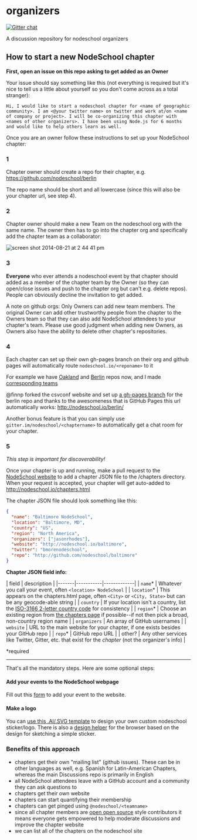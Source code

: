 organizers 
==========

[![Gitter chat](https://badges.gitter.im/nodeschool/organizers.png)](https://gitter.im/nodeschool/organizers)

A discussion repository for nodeschool organizers

## How to start a new NodeSchool chapter

**First, open an issue on this repo asking to get added as an Owner**

Your issue should say something like this (not everything is required but it's nice to tell us a little about yourself so you don't come across as a total stranger):

```
Hi, I would like to start a nodeschool chapter for <name of geographic community>. I am <@your twitter name> on twitter and work at/on <name of company or project>. I will be co-organizing this chapter with <names of other organizers>. I have been using Node.js for 6 months and would like to help others learn as well.
```

Once you are an owner follow these instructions to set up your NodeSchool chapter:

### 1

Chapter owner should create a repo for their chapter, e.g. https://github.com/nodeschool/berlin

The repo name should be short and all lowercase (since this will also be your chapter url, see step 4).

### 2

Chapter owner should make a new Team on the nodeschool org with the same name. The owner then has to go into the chapter org and specifically add the chapter team as a collaborator:

![screen shot 2014-08-21 at 2 44 41 pm](https://cloud.githubusercontent.com/assets/39759/4004063/751d878c-297c-11e4-9101-d22a9d7ff037.png)

### 3

**Everyone** who ever attends a nodeschool event by that chapter should added as a member of the chapter team by the Owner (so they can open/close issues and push to the chapter org but can't e.g. delete repos). People can obviously decline the invitation to get added.

A note on github orgs: Only Owners can add new team members. The original Owner can add other trustworthy people from the chapter to the Owners team so that they can also add NodeSchool attendees to your chapter's team. Please use good judgment when adding new Owners, as Owners also have the ability to delete other chapter's repositories. 

### 4

Each chapter can set up their own gh-pages branch on their org and github pages will automatically route `nodeschool.io/<reponame>` to it

For example we have [Oakland](https://github.com/nodeschool/oakland) and [Berlin](https://github.com/nodeschool/berlin) repos now, and I made [corresponding teams](https://github.com/orgs/nodeschool/teams)

@finnp forked the csvconf website and set up [a gh-pages branch](https://github.com/nodeschool/berlin/tree/gh-pages) for the berlin repo and thanks to the awesomeness that is GitHub Pages this url automatically works: http://nodeschool.io/berlin/

Another bonus feature is that you can simply use `gitter.im/nodeschool/<chaptername>` to automatically get a chat room for your chapter.

### 5

_This step is important for discoverability!_

Once your chapter is up and running, make a pull request to the [NodeSchool website](https://github.com/nodeschool/nodeschool.github.io/) to add a chapter JSON file to the /chapters directory. When your request is accepted, your chapter will get auto-added to http://nodeschool.io/chapters.html

The chapter JSON file should look something like this: 

```json
{
  "name": "Baltimore NodeSchool",
  "location": "Baltimore, MD",
  "country": "US",
  "region": "North America",
  "organizers": ["jasonrhodes"],
  "website": "http://nodeschool.io/baltimore",
  "twitter": "bmorenodeschool",
  "repo": "http://github.com/nodeschool/baltimore"
}
```

**Chapter JSON field info:**

| field | description |
|-------|-----------|-------------|
| `name`* | Whatever you call your event, often `<location> NodeSchool` |
| `location`* | This appears on the chapters.html page, often `<City>` or `<City, State>` but can be any geocode-able string |
| `country` | If your location isn't a country, list the [ISO-3166 2-letter country code](http://en.wikipedia.org/wiki/ISO_3166-1_alpha-2) for consistency |
| `region`* | Choose an existing region from [the chapters page](http://nodeschool.io/chapters.html) if possible--if not then pick a broad, non-country region name |
| `organizers` | An array of GitHub usernames |
| `website` | URL to the main website for your chapter, if one exists besides your GitHub repo |
| `repo`* | GitHub repo URL |
| other? | Any other services like Twitter, Gitter, etc. that exist for the _chapter_ (not the organizer's info) |

*required

---

That's all the mandatory steps. Here are some optional steps:

#### Add your events to the NodeSchool webpage

Fill out this [form](https://docs.google.com/forms/d/1vYW-Yw82kt_q7WDgBY6gQqFrg3zuD2rDPXEG-cbq7e4/viewform?usp=form_confirm) to add your event to the website.

#### Make a logo

You can [use this .AI/.SVG template](https://github.com/nodeschool/nodeschool.github.io/tree/master/images/make-a-sticker) to design your own custom nodeschool sticker/logo. There is also a [design helper](http://www.finnpauls.de/nodeschool-stickerify/) for the browser based on the design for sketching a simple sticker.


### Benefits of this approach

- chapters get their own "mailing list" (github issues). These can be in other languages as well, e.g. Spanish for Latin-American Chapters, whereas the main Discussions repo is primarily in English
- all NodeSchool attendees leave with a GitHub account and a community they can ask questions to
- chapters get their own website
- chapters can start quantifying their membership
- chapters can get pinged using `@nodeschool/<teamname>`
- since all chapter members are [open open source](https://github.com/rvagg/node-leveldown#contributing) style contributors it means everyone gets empowered to help moderate discussions and improve the chapter website
- we can list all of the chapters on the nodeschool site
